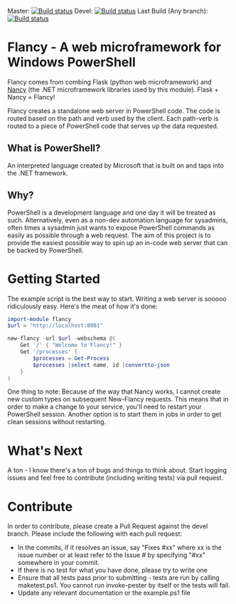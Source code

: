 Master: [![Build status](https://ci.appveyor.com/api/projects/status/765hkbmm62j16li3?branch=master&svg=true)](https://ci.appveyor.com/project/toenuff/flancy)
Devel: [![Build status](https://ci.appveyor.com/api/projects/status/765hkbmm62j16li3?branch=devel&svg=true)](https://ci.appveyor.com/project/toenuff/flancy)
Last Build (Any branch): [![Build status](https://ci.appveyor.com/api/projects/status/765hkbmm62j16li3?svg=true)](https://ci.appveyor.com/project/toenuff/flancy)

# Flancy - A web microframework for Windows PowerShell

Flancy comes from combing Flask (python web microframework) and [Nancy](http://nancyfx.org/) (the .NET microframework libraries used by this module).  Flask + Nancy = Flancy!

Flancy creates a standalone web server in PowerShell code.  The code is routed based on the path and verb used by the client.  Each path-verb is routed to a piece of PowerShell code that serves up the data requested.

## What is PowerShell?
An interpreted language created by Microsoft that is built on and taps into the .NET framework.

## Why?
PowerShell is a development language and one day it will be treated as such.  Alternatively, even as a non-dev automation language for sysadmins, often times a sysadmin just wants to expose PowerShell commands as easily as possible through a web request.  The aim of this project is to provide the easiest possible way to spin up an in-code web server that can be backed by PowerShell.

# Getting Started
The example script is the best way to start.  Writing a web server is sooooo ridiculously easy.  Here's the meat of how it's done:

```powershell
import-module flancy
$url = "http://localhost:8001"

new-flancy -url $url -webschema @(
    Get '/' { "Welcome to Flancy!" }
    Get '/processes' {
        $processes = Get-Process
        $processes |select name, id |convertto-json
    }
)
```

One thing to note:  Because of the way that Nancy works, I cannot create new custom types on subsequent New-Flancy requests.  This means that in order to make a change to your service, you'll need to restart your PowerShell session.  Another option is to start them in jobs in order to get clean sessions without restarting.

# What's Next
A ton - I know there's a ton of bugs and things to think about.  Start logging issues and feel free to contribute (including writing tests) via pull request.

# Contribute
In order to contribute, please create a Pull Request against the devel branch.  Please include the following with each pull request:
 * In the commits, if it resolves an issue, say "Fixes #xx" where xx is the issue number or at least refer to the Issue # by specifying "#xx" somewhere in your commit.
 * If there is no test for what you have done, please try to write one
 * Ensure that all tests pass prior to submitting - tests are run by calling maketest.ps1.  You cannot run invoke-pester by itself or the tests will fail.
 * Update any relevant documentation or the example.ps1 file

